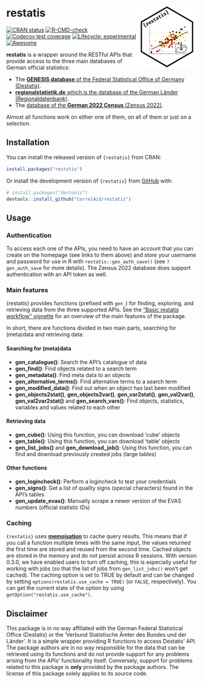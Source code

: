 
# restatis <img src="man/figures/hexsticker_restatis.png" width="160px" align="right" />

<!-- README.md is generated from README.Rmd. Please edit that file -->
<!-- badges: start -->

[![CRAN
status](https://www.r-pkg.org/badges/version/restatis)](https://CRAN.R-project.org/package=restatis)
[![R-CMD-check](https://github.com/CorrelAid/restatis/actions/workflows/R-CMD-check.yaml/badge.svg)](https://github.com/CorrelAid/restatis/actions/workflows/R-CMD-check.yaml)
[![Codecov test
coverage](https://codecov.io/gh/CorrelAid/restatis/branch/main/graph/badge.svg)](https://app.codecov.io/gh/CorrelAid/restatis?branch=main)
[![Lifecycle:
experimental](https://img.shields.io/badge/lifecycle-experimental-orange.svg)](https://lifecycle.r-lib.org/articles/stages.html#experimental)
[![Awesome](https://cdn.rawgit.com/sindresorhus/awesome/d7305f38d29fed78fa85652e3a63e154dd8e8829/media/badge.svg)](https://github.com/sindresorhus/awesome)
<!-- badges: end -->

**restatis** is a wrapper around the RESTful APIs that provide access to
the three main databases of German official statistics:

- The [**GENESIS database** of the Federal Statistical Office of Germany
  (Destatis)](https://www-genesis.destatis.de/genesis/online).
- [**regionalstatistik.de** which is the database of the German Länder
  (Regionaldatenbank)](https://www.regionalstatistik.de/genesis/online/).
- The [database of the **German 2022 Census** (Zensus
  2022)](https://ergebnisse.zensus2022.de/datenbank/online/).

Almost all functions work on either one of them, on all of them or just
on a selection.

## Installation

You can install the released version of `{restatis}` from CRAN:

``` r
install.packages("restatis")
```

Or install the development version of `{restatis}` from
[GitHub](https://github.com/CorrelAid/restatis) with:

``` r
# install.packages("devtools")
devtools::install_github("CorrelAid/restatis")
```

## Usage

### Authentication

To access each one of the APIs, you need to have an account that you can
create on the homepage (see links to them above) and store your username
and password for use in R with `restatis::gen_auth_save()` (see
`?gen_auth_save` for more details). The Zensus 2022 database does
support authentication with an API token as well.

### Main features

{restatis} provides functions (prefixed with `gen_`) for finding,
exploring, and retrieving data from the three supported APIs. See the
[“Basic restatis workflow”
vignette](https://correlaid.github.io/restatis/articles/restatis.html)
for an overview of the main features of the package.

In short, there are functions divided in two main parts, searching for
(meta)data and retrieving data:

#### Searching for (meta)data

- **gen_catalogue()**: Search the API’s catalogue of data
- **gen_find()**: Find objects related to a search term
- **gen_metadata()**: Find meta data to an objects
- **gen_alternative_terms()**: Find alternative terms to a search term
- **gen_modified_data()**: Find out when an object has last been
  modified
- **gen_objects2stat()**, **gen_objects2var()**, **gen_var2stat()**,
  **gen_val2var()**, **gen_val2var2stat()** and **gen_search_vars()**:
  Find objects, statistics, variables and values related to each other

#### Retrieving data

- **gen_cube()**: Using this function, you can download ‘cube’ objects
- **gen_table()**: Using this function, you can download ‘table’ objects
- **gen_list_jobs()** and **gen_download_job()**: Using this function,
  you can find and download previously created jobs (large tables)

#### Other functions

- **gen_logincheck()**: Perform a logincheck to test your credentials
- **gen_signs()**: Get a list of quality signs (special characters)
  found in the API’s tables
- **gen_update_evas()**: Manually scrape a newer version of the EVAS
  numbers (official statistic IDs)

### Caching

`{restatis}` uses [**memoisation**](https://github.com/r-lib/memoise) to
cache query results. This means that if you call a function multiple
times with the same input, the values returned the first time are stored
and reused from the second time. Cached objects are stored in the memory
and do not persist across R sessions. With version 0.3.0, we have
enabled users to turn off caching, this is especially useful for working
with jobs (so that the list of jobs from `gen_list_jobs()` won’t get
cached). The caching option is set to TRUE by default and can be changed
by setting `options(restatis.use_cache = TRUE)` (or `FALSE`,
respectively). You can get the current state of the option by using
`getOption("restatis.use_cache")`.

## Disclaimer

This package is in no way affiliated with the German Federal Statistical
Office (Destatis) or the ‘Verbund Statistische Ämter des Bundes und der
Länder’. It is a simple wrapper providing R functions to access
Destatis’ API. The package authors are in no way responsible for the
data that can be retrieved using its functions and do not provide
support for any problems arising from the APIs’ functionality itself.
Conversely, support for problems related to this package is **only**
provided by the package authors. The license of this package solely
applies to its source code.
